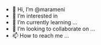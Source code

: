 - 👋 Hi, I’m @marameni
- 👀 I’m interested in 
- 🌱 I’m currently learning ...
- 💞️ I’m looking to collaborate on ...
- 📫 How to reach me ...

<!---
marameni/marameni is a ✨ special ✨ repository because its `README.md` (this file) appears on your GitHub profile.
You can click the Preview link to take a look at your changes.
--->
